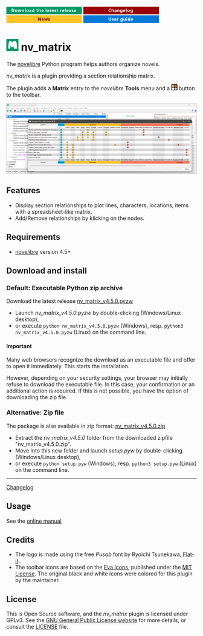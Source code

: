 [![Download the latest release](docs/img/download-button.png)](https://github.com/peter88213/nv_matrix/raw/main/dist/nv_matrix_v4.5.0.pyzw)
[![Changelog](docs/img/changelog-button.png)](docs/changelog.md)
[![News](docs/img/news-button.png)](https://github.com/peter88213/novelibre/discussions/1)
[![Online help](docs/img/help-button.png)](https://peter88213.github.io/nvhelp-en/nv_matrix/)


# ![M](icons/mLogo32.png) nv_matrix

The [novelibre](https://github.com/peter88213/novelibre/) Python program helps authors organize novels.  

*nv_matrix* is a plugin providing a section relationship matrix. 

The plugin adds a **Matrix** entry to the *novelibre* **Tools** menu and a 
![Matrix](src/icons/16/matrix.png) button to the toolbar.

![Screenshot](docs/Screenshots/screen01.png)

## Features

- Display section relationships to plot lines, characters, locations, items with a spreadsheet-like matrix.
- Add/Remove relationships by klicking on the nodes.

## Requirements

- [novelibre](https://github.com/peter88213/novelibre/) version 4.5+

## Download and install

### Default: Executable Python zip archive

Download the latest release [nv_matrix_v4.5.0.pyzw](https://github.com/peter88213/nv_matrix/raw/main/dist/nv_matrix_v4.5.0.pyzw)

- Launch *nv_matrix_v4.5.0.pyzw* by double-clicking (Windows/Linux desktop),
- or execute `python nv_matrix_v4.5.0.pyzw` (Windows), resp. `python3 nv_matrix_v4.5.0.pyzw` (Linux) on the command line.

#### Important

Many web browsers recognize the download as an executable file and offer to open it immediately. 
This starts the installation.

However, depending on your security settings, your browser may 
initially  refuse  to download the executable file. 
In this case, your confirmation or an additional action is required. 
If this is not possible, you have the option of downloading 
the zip file. 


### Alternative: Zip file

The package is also available in zip format: [nv_matrix_v4.5.0.zip](https://github.com/peter88213/nv_matrix/raw/main/dist/nv_matrix_v4.5.0.zip)

- Extract the *nv_matrix_v4.5.0* folder from the downloaded zipfile "nv_matrix_v4.5.0.zip".
- Move into this new folder and launch *setup.pyw* by double-clicking (Windows/Linux desktop), 
- or execute `python setup.pyw` (Windows), resp. `python3 setup.pyw` (Linux) on the command line.

---

[Changelog](docs/changelog.md)

## Usage

See the [online manual](https://peter88213.github.io/nvhelp-en/nv_matrix/)

## Credits

- The logo is made using the free *Pusab* font by Ryoichi Tsunekawa, [Flat-it](http://flat-it.com/).
- The toolbar icons are based on the [Eva Icons](https://akveo.github.io/eva-icons/#/), published under the [MIT License](http://www.opensource.org/licenses/mit-license.php). The original black and white icons were colored for this plugin by the maintainer. 

## License

This is Open Source software, and the *nv_matrix* plugin is licensed under GPLv3. See the
[GNU General Public License website](https://www.gnu.org/licenses/gpl-3.0.en.html) for more
details, or consult the [LICENSE](https://github.com/peter88213/nv_matrix/blob/main/LICENSE) file.

